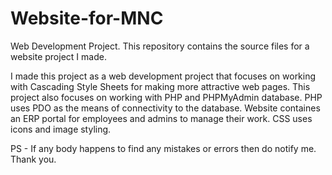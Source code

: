 # Website-for-MNC
Web Development Project. This repository contains the source files for a website project I made.

I made this project as a web development project that focuses on working with Cascading Style Sheets for making more attractive
web pages. This project also focuses on working with PHP and PHPMyAdmin database. PHP uses PDO as the means of connectivity to the database.
Website containes an ERP portal for employees and admins to manage their work. CSS uses icons and image styling.

PS - If any body happens to find any mistakes or errors then do notify me. Thank you.
